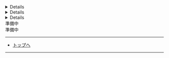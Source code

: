 <div id="targetEscapeR3"></div>

<details>

- [EscapeR3を振り返る](./EscapeR3/EscapeR3.md)
- [ママチャリブレーキメンテ](./P8/0.md)

</details>

<div id="targetP8"></div>


<details>

- [ミニベロブレーキレバー交換](./P8/1.md)
- [ミニベロリアキャリヤー](./P8/2.md)
- [シートポスト交換](./P8/3.md)
- [ライトについて考える](./P8/4.md)
- [リムダイナモの設置](./P8/5.md)
- [シュワルベのチューブは英米スペーサー搭載](./P8/6.md)
- [前カゴをつけようその１](./P8/7.md)
- [前カゴをつけようその2](./P8/8.md)
- [ライトをCtoC充電したくてBFL900を導入した](./P8/9.md)
- [DAHONのトーフ売り場を探せ](./P8/10.md)
- [20x1.95の世界へ](./P8/11.md)
- [プロムナードバーにしよう](./P8/12.md)
- [Altus8速のその先へ 前編](./P8/13.md)
- [Altus8速のその先へ 中編](./P8/14.md)
- [Altus8速のその先へ 後編](./P8/15.md)
- [最近したメンテとか](./P8/16.md)
- [Deore RD-M5120を取り付け](./P8/17.md)
- [Speed P8打ち切りへ](./P8/18.md)

</details>

<div id="targetParatrooper"></div>

<details>

- [購入](./Paratrooper/0.md)
- [改造](./Paratrooper/1.md)

</details>

<div id='targetBoardWalk'></div>
準備中

<div id='targetMuddyFox'></div>
準備中

---


- [トップへ](/)

---
